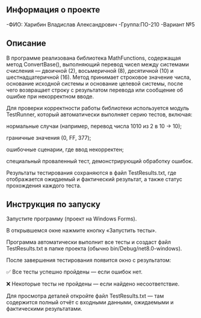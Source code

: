 ## Информация о проекте
-ФИО: Харибин Владислав Александрович 
-Группа:ПО-210
-Вариант №5
## Описание
В программе реализована библиотека MathFunctions, содержащая метод ConvertBase(),
выполняющий перевод чисел между системами счисления — двоичной (2), восьмеричной (8), десятичной (10) и шестнадцатеричной (16).
Метод принимает строковое значение числа, основание исходной системы и основание целевой системы,
после чего возвращает строку с результатом перевода или сообщение об ошибке при некорректном вводе.

Для проверки корректности работы библиотеки используется модуль TestRunner,
который автоматически выполняет серию тестов, включая:

нормальные случаи (например, перевод числа 1010 из 2 в 10 → 10);

граничные значения (0, FF, 377);

ошибочные сценарии, где ввод некорректен;

специальный проваленный тест, демонстрирующий обработку ошибок.

Результаты тестирования сохраняются в файл TestResults.txt, где отображается ожидаемый и фактический результат, а также статус прохождения каждого теста.
## Инструкция по запуску
Запустите программу (проект на Windows Forms).

В открывшемся окне нажмите кнопку «Запустить тесты».

Программа автоматически выполнит все тесты и создаст файл TestResults.txt в папке проекта (обычно bin/Debug/net8.0-windows).

После завершения тестирования появится окно с результатом:

✅ Все тесты успешно пройдены — если ошибок нет.

❌ Некоторые тесты не пройдены — если найдено несоответствие.

Для просмотра деталей откройте файл TestResults.txt — там содержится полный отчёт с входными данными, ожидаемыми и фактическими результатами.
